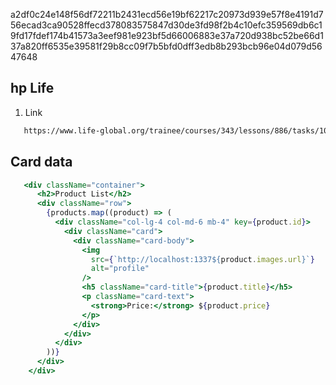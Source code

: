 a2df0c24e148f56df72211b2431ecd56e19bf62217c20973d939e57f8e4191d756ecad3ca90528ffecd378083575847d30de3fd98f2b4c10efc359569db6c19fd17fdef174b41573a3eef981e923bf5d66006883e37a720d938bc52be66d137a820ff6535e39581f29b8cc09f7b5bfd0dff3edb8b293bcb96e04d079d5647648

## hp Life 
1. Link
```bash
   https://www.life-global.org/trainee/courses/343/lessons/886/tasks/1073/content
```

## Card data 
```jsx
   <div className="container">
      <h2>Product List</h2>
      <div className="row">
        {products.map((product) => (
          <div className="col-lg-4 col-md-6 mb-4" key={product.id}>
            <div className="card">
              <div className="card-body">
                <img
                  src={`http://localhost:1337${product.images.url}`}
                  alt="profile"
                />
                <h5 className="card-title">{product.title}</h5>
                <p className="card-text">
                  <strong>Price:</strong> ${product.price}
                </p>
              </div>
            </div>
          </div>
        ))}
      </div>
    </div> 
```
